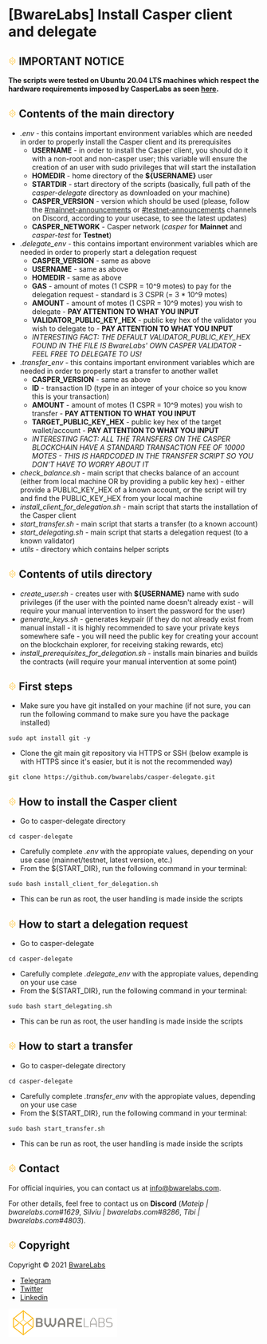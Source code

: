 # [BwareLabs] Install Casper client and delegate

## ![alt text](/docs/BWARE-icon.png) IMPORTANT NOTICE
**The scripts were tested on Ubuntu 20.04 LTS machines which respect the hardware requirements imposed by CasperLabs as seen [here](https://docs.casperlabs.io/en/latest/node-operator/hardware.html).**

## ![alt text](/docs/BWARE-icon.png) Contents of the main directory
- _.env_ - this contains important environment variables which are needed in order to properly install the Casper client and its prerequisites
  - **USERNAME** - in order to install the Casper client, you should do it with a non-root and non-casper user; this variable will ensure the creation of an user with sudo privileges that will start the installation
  - **HOMEDIR** - home directory of the **${USERNAME}** user
  - **STARTDIR** - start directory of the scripts (basically, full path of the _casper-delegate_ directory as downloaded on your machine)
  - **CASPER_VERSION** - version which should be used (please, follow the [#mainnet-announcements](https://discord.gg/Cb3Gue5V67) or [#testnet-announcements](https://discord.gg/WYsDJpSstr) channels on Discord, according to your usecase, to see the latest updates)
  - **CASPER_NETWORK** - Casper network (_casper_ for **Mainnet** and _casper-test_ for **Testnet**)
- _.delegate_env_ - this contains important environment variables which are needed in order to properly start a delegation request
  - **CASPER_VERSION** - same as above
  - **USERNAME** - same as above
  - **HOMEDIR** - same as above
  - **GAS** - amount of motes (1 CSPR = 10^9 motes) to pay for the delegation request - standard is 3 CSPR (= 3 * 10^9 motes)
  - **AMOUNT** - amount of motes (1 CSPR = 10^9 motes) you wish to delegate - **PAY ATTENTION TO WHAT YOU INPUT**
  - **VALIDATOR_PUBLIC_KEY_HEX** - public key hex of the validator you wish to delegate to - **PAY ATTENTION TO WHAT YOU INPUT**
  - _INTERESTING FACT: THE DEFAULT VALIDATOR_PUBLIC_KEY_HEX FOUND IN THE FILE IS BwareLabs' OWN CASPER VALIDATOR - FEEL FREE TO DELEGATE TO US!_
- _.transfer_env_ - this contains important environment variables which are needed in order to properly start a transfer to another wallet
  - **CASPER_VERSION** - same as above
  - **ID** - transaction ID (type in an integer of your choice so you know this is your transaction)
  - **AMOUNT** - amount of motes (1 CSPR = 10^9 motes) you wish to transfer - **PAY ATTENTION TO WHAT YOU INPUT**
  - **TARGET_PUBLIC_KEY_HEX** - public key hex of the target wallet/account - **PAY ATTENTION TO WHAT YOU INPUT**
  - _INTERESTING FACT: ALL THE TRANSFERS ON THE CASPER BLOCKCHAIN HAVE A STANDARD TRANSACTION FEE OF 10000 MOTES - THIS IS HARDCODED IN THE TRANSFER SCRIPT SO YOU DON'T HAVE TO WORRY ABOUT IT_
- _check_balance.sh_ - main script that checks balance of an account (either from local machine OR by providing a public key hex) - either provide a PUBLIC_KEY_HEX of a known account, or the script will try and find the PUBLIC_KEY_HEX from your local machine
- _install_client_for_delegation.sh_ - main script that starts the installation of the Casper client
- _start_transfer.sh_ - main script that starts a transfer (to a known account)
- _start_delegating.sh_ - main script that starts a delegation request (to a known validator)
- _utils_ - directory which contains helper scripts

## ![alt text](/docs/BWARE-icon.png) Contents of utils directory
- _create_user.sh_ - creates user with **${USERNAME}** name with sudo privileges (if the user with the pointed name doesn't already exist - will require your manual intervention to insert the password for the user)
- _generate_keys.sh_ - generates keypair (if they do not already exist from manual install - it is highly recommended to save your private keys somewhere safe - you will need the public key for creating your account on the blockchain explorer, for receiving staking rewards, etc)
- _install_prerequisites_for_delegation.sh_ - installs main binaries and builds the contracts (will require your manual intervention at some point)

## ![alt text](/docs/BWARE-icon.png) First steps
- Make sure you have git installed on your machine (if not sure, you can run the following command to make sure you have the package installed)
```
sudo apt install git -y 
```
- Clone the git main git repository via HTTPS or SSH (below example is with HTTPS since it's easier, but it is not the recommended way)
```
git clone https://github.com/bwarelabs/casper-delegate.git
```

## ![alt text](/docs/BWARE-icon.png) How to install the Casper client
- Go to casper-delegate directory
```
cd casper-delegate
```
- Carefully complete _.env_ with the appropiate values, depending on your use case (mainnet/testnet, latest version, etc.)
- From the ${START_DIR}, run the following command in your terminal:
```
sudo bash install_client_for_delegation.sh
```
- This can be run as root, the user handling is made inside the scripts

## ![alt text](/docs/BWARE-icon.png) How to start a delegation request
- Go to casper-delegate
```
cd casper-delegate
```
- Carefully complete _.delegate_env_ with the appropiate values, depending on your use case
- From the ${START_DIR}, run the following command in your terminal:
```
sudo bash start_delegating.sh
```
- This can be run as root, the user handling is made inside the scripts

## ![alt text](/docs/BWARE-icon.png) How to start a transfer
- Go to casper-delegate directory
```
cd casper-delegate
```
- Carefully complete _.transfer_env_ with the appropiate values, depending on your use case
- From the ${START_DIR}, run the following command in your terminal:
```
sudo bash start_transfer.sh
```
- This can be run as root, the user handling is made inside the scripts

## ![alt text](/docs/BWARE-icon.png) Contact

For official inquiries, you can contact us at <info@bwarelabs.com>.

For other details, feel free to contact us on **Discord** (_Mateip | bwarelabs.com#1629_, _Silviu | bwarelabs.com#8286_, _Tibi | bwarelabs.com#4803_).

## ![alt text](/docs/BWARE-icon.png) Copyright

Copyright © 2021 [BwareLabs](https://bwarelabs.com/)
- [Telegram](https://t.me/BwareLabsAnnouncements)
- [Twitter](https://twitter.com/BwareLabs)
- [Linkedin](https://www.linkedin.com/company/bwarelabs)

![alt text](/docs/BWARE_yellow_gradient.png)
